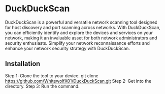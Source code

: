 # DuckDuckScan

DuckDuckScan is a powerful and versatile network scanning tool designed for host discovery and port scanning across networks. With DuckDuckScan, you can efficiently identify and explore the devices and services on your network, making it an invaluable asset for both network administrators and security enthusiasts.
Simplify your network reconnaissance efforts and enhance your network security strategy with DuckDuckScan.

Installation
-------------
Step 1: Clone the tool to your device.
        git clone  https://github.com/WhitewolfX01/DuckDuckScan.git
Step 2: Get into the directory.
Step 3: Run the command.
